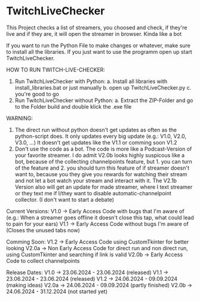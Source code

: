 # TwitchLiveChecker
This Project checks a list of streamers, you choosed and check, if they're live and if they are, it will open the streamer in browser. Kinda like a bot

If you want to run the Python File to make changes or whatever, make sure to install all the libraries.
If you just want to use the programm open up start TwitchLiveChecker.

HOW TO RUN TWITCH-LIVE-CHECKER:
1. Run TwitchLiveChecker with Python:
   a. Install all libraries with install_libraries.bat or just manually
   b. open up TwitchLiveChecker.py
   c. you're good to go
2. Run TwitchLiveChecker without Python:
   a. Extract the ZIP-Folder and go to the Folder build and double klick the .exe file


WARNING:
1. The direct run without python doesn't get updates as often as the python-script does. It only updates every big update (e.g.: V1.0, V2.0, V3.0, …)
   It doesn't get updates like the V1.1 or comming soon V1.2
2. Don't use the code as a bot. The code is more like a Podcast-Version of your favorite streamer. I do admit V2.0b looks highly suspicous like a bot, because
   of the collecting channelpoints feature, but 1. you can turn of the feature and 2. you should turn this feature of if streamer doesn't want to, because you
   they give you rewards for watching their stream and not let a bot watch your stream and interact with it. The V2.1b Version also will get an update for
   made streamer, where I text streamer or they text me if I/they want to disable automatic-channelpoint collector. (I don't want to start a debate)

Current Versions:
V1.0  -> Early Access Code with bugs that I'm aware of (e.g.: When a streamer goes offline it doesn't close this tap, what could lead to pain for your ears)
V1.1  -> Early Access Code without bugs I'm aware of (Closes the unused tabs now)

Comming Soon:
V1.2  -> Early Access Code using CustomTkinter for better looking
V2.0a -> Non Early Access Code for direct run and non direct run, using CustomTkinter and searching if link is valid
V2.0b -> Early Access Code to collect channelpoints

Release Dates:
V1.0  -> 23.06.2024 - 23.06.2024 (released)
V1.1  -> 23.06.2024 - 23.06.2024 (released)
V1.2  -> 24.06.2024 - 09.09.2024 (making ideas)
V2.0a -> 24.06.2024 - 09.09.2024 (partly finished)
V2.0b -> 24.06.2024 - 31.12.2024 (not started yet)
